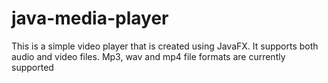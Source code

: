 # java-media-player
This is a simple video player that is created using JavaFX. It supports both audio and video files. Mp3, wav and mp4 file formats are currently supported
